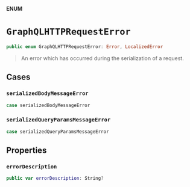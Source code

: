 **ENUM**

# `GraphQLHTTPRequestError`

```swift
public enum GraphQLHTTPRequestError: Error, LocalizedError
```

> An error which has occurred during the serialization of a request.

## Cases
### `serializedBodyMessageError`

```swift
case serializedBodyMessageError
```

### `serializedQueryParamsMessageError`

```swift
case serializedQueryParamsMessageError
```

## Properties
### `errorDescription`

```swift
public var errorDescription: String?
```
